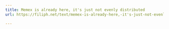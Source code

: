 ```yaml
---
title: Memex is already here, it's just not evenly distributed
url: https://filiph.net/text/memex-is-already-here,-it's-just-not-evenly-distributed.html

---
```

